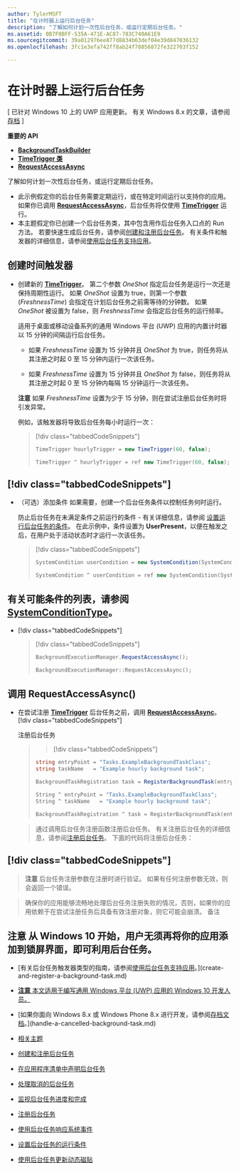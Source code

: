 ```yaml
---
author: TylerMSFT
title: "在计时器上运行后台任务"
description: "了解如何计划一次性后台任务，或运行定期后台任务。"
ms.assetid: 0B7F0BFF-535A-471E-AC87-783C740A61E9
ms.sourcegitcommit: 39a012976ee877d8834b63def04e39d847036132
ms.openlocfilehash: 3fc1e3efa742ff8ab24f78856872fe322703f152

---
```


# 在计时器上运行后台任务


\[ 已针对 Windows 10 上的 UWP 应用更新。 有关 Windows 8.x 的文章，请参阅[存档](http://go.microsoft.com/fwlink/p/?linkid=619132) \]


**重要的 API**

-   [**BackgroundTaskBuilder**](https://msdn.microsoft.com/library/windows/apps/br224768)
-   [**TimeTrigger 类**](https://msdn.microsoft.com/library/windows/apps/br224843)
-   [**RequestAccessAsync**](https://msdn.microsoft.com/library/windows/apps/hh700494)

了解如何计划一次性后台任务，或运行定期后台任务。

-   此示例假定你的后台任务需要定期运行，或在特定时间运行以支持你的应用。 如果你已调用 [**RequestAccessAsync**](https://msdn.microsoft.com/library/windows/apps/hh700485)，后台任务将仅使用 [**TimeTrigger**](https://msdn.microsoft.com/library/windows/apps/br224843) 运行。
-   本主题假定你已创建一个后台任务类，其中包含用作后台任务入口点的 Run 方法。 若要快速生成后台任务，请参阅[创建和注册后台任务](create-and-register-a-background-task.md)。 有关条件和触发器的详细信息，请参阅[使用后台任务支持应用](support-your-app-with-background-tasks.md)。

## 创建时间触发器


-   创建新的 [**TimeTrigger**](https://msdn.microsoft.com/library/windows/apps/br224843)。 第二个参数 *OneShot* 指定后台任务是运行一次还是保持周期性运行。 如果 *OneShot* 设置为 true，则第一个参数 (*FreshnessTime*) 会指定在计划后台任务之前需等待的分钟数。 如果 *OneShot* 被设置为 false，则 *FreshnessTime* 会指定后台任务的运行频率。

    适用于桌面或移动设备系列的通用 Windows 平台 (UWP) 应用的内置计时器以 15 分钟的间隔运行后台任务。

    -   如果 *FreshnessTime* 设置为 15 分钟并且 *OneShot* 为 true，则任务将从其注册之时起 0 至 15 分钟内运行一次该任务。

    -   如果 *FreshnessTime* 设置为 15 分钟并且 *OneShot* 为 false，则任务将从其注册之时起 0 至 15 分钟内每隔 15 分钟运行一次该任务。

    **注意** 如果 *FreshnessTime* 设置为少于 15 分钟，则在尝试注册后台任务时将引发异常。

     

    例如，该触发器将导致后台任务每小时运行一次：

    > [!div class="tabbedCodeSnippets"]
    > ```cs
    > TimeTrigger hourlyTrigger = new TimeTrigger(60, false);
    > ```
    > ```cpp
    > TimeTrigger ^ hourlyTrigger = ref new TimeTrigger(60, false);
    > ```

## [!div class="tabbedCodeSnippets"]


-   （可选）添加条件 如果需要，创建一个后台任务条件以控制任务何时运行。

    防止后台任务在未满足条件之前运行的条件 - 有关详细信息，请参阅 [设置运行后台任务的条件](set-conditions-for-running-a-background-task.md)。 在此示例中，条件设置为 **UserPresent**，以便在触发之后，在用户处于活动状态时才运行一次该任务。

    > [!div class="tabbedCodeSnippets"]
    > ```cs
    > SystemCondition userCondition = new SystemCondition(SystemConditionType.UserPresent);
    > ```
    > ```cpp
    > SystemCondition ^ userCondition = ref new SystemCondition(SystemConditionType::UserPresent)
    > ```

##  有关可能条件的列表，请参阅 [**SystemConditionType**](https://msdn.microsoft.com/library/windows/apps/br224835)。


-   [!div class="tabbedCodeSnippets"]

    > [!div class="tabbedCodeSnippets"]
    > ```cs
    > BackgroundExecutionManager.RequestAccessAsync();
    > ```
    > ```cpp
    > BackgroundExecutionManager::RequestAccessAsync();
    > ```

## 调用 RequestAccessAsync()


-   在尝试注册 [**TimeTrigger**](https://msdn.microsoft.com/library/windows/apps/br224843) 后台任务之前，调用 [**RequestAccessAsync**](https://msdn.microsoft.com/library/windows/apps/hh700494)。 [!div class="tabbedCodeSnippets"]

    注册后台任务

    > > [!div class="tabbedCodeSnippets"]
    > ```cs
    > string entryPoint = "Tasks.ExampleBackgroundTaskClass";
    > string taskName   = "Example hourly background task";
    >
    > BackgroundTaskRegistration task = RegisterBackgroundTask(entryPoint, taskName, hourlyTrigger, userCondition);
    > ```
    > ```cpp
    > String ^ entryPoint = "Tasks.ExampleBackgroundTaskClass";
    > String ^ taskName   = "Example hourly background task";
    >
    > BackgroundTaskRegistration ^ task = RegisterBackgroundTask(entryPoint, taskName, hourlyTrigger, userCondition);
    > ```

    > 通过调用后台任务注册函数注册后台任务。 有关注册后台任务的详细信息，请参阅[注册后台任务](register-a-background-task.md)。 下面的代码将注册后台任务：


## [!div class="tabbedCodeSnippets"]

> **注意** 后台任务注册参数在注册时进行验证。 如果有任何注册参数无效，则会返回一个错误。

> 确保你的应用能够流畅地处理后台任务注册失败的情况，否则，如果你的应用依赖于在尝试注册任务后具备有效注册对象，则它可能会崩溃。 备注


## **注意** 从 Windows 10 开始，用户无须再将你的应用添加到锁屏界面，即可利用后台任务。


* [有关后台任务触发器类型的指南，请参阅[使用后台任务支持应用](support-your-app-with-background-tasks.md)。](create-and-register-a-background-task.md)
* [**注意** 本文适用于编写通用 Windows 平台 (UWP) 应用的 Windows 10 开发人员。](declare-background-tasks-in-the-application-manifest.md)
* [如果你面向 Windows 8.x 或 Windows Phone 8.x 进行开发，请参阅[存档文档](http://go.microsoft.com/fwlink/p/?linkid=619132)。](handle-a-cancelled-background-task.md)
* [相关主题](monitor-background-task-progress-and-completion.md)
* [创建和注册后台任务](register-a-background-task.md)
* [在应用程序清单中声明后台任务](respond-to-system-events-with-background-tasks.md)
* [处理取消的后台任务](set-conditions-for-running-a-background-task.md)
* [监视后台任务进度和完成](update-a-live-tile-from-a-background-task.md)
* [注册后台任务](use-a-maintenance-trigger.md)
* [使用后台任务响应系统事件](guidelines-for-background-tasks.md)

* [设置后台任务的运行条件](debug-a-background-task.md)
* [使用后台任务更新动态磁贴](http://go.microsoft.com/fwlink/p/?linkid=254345)

 

 



<!--HONumber=Jun16_HO5-->


